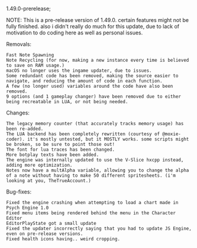 1.49.0-prerelease;

NOTE: This is a pre-release version of 1.49.0. certain features might not be fully finished.
also i didn't really do much for this update, due to lack of motivation to do coding here as well as personal issues.

Removals:

    Fast Note Spawning
    Note Recycling (for now, making a new instance every time is believed to save on RAM usage.)
    macOS no longer uses the ingame updater, due to issues.
    Some redundant code has been removed, making the source easier to navigate, and reducing the amount of code in each function.
    A few (no longer used) variables around the code have also been removed.
    9 options (and 1 gameplay changer) have been removed due to either being recreatable in LUA, or not being needed.

Changes:

    The legacy memory counter (that accurately tracks memory usage) has been re-added.
    The LUA backend has been completely rewritten (courtesy of @moxie-coder). it's mostly untested, but it MOSTLY works. some scripts might be broken, so be sure to point those out!
    The font for lua traces has been changed.
    More botplay texts have been added.
    The engine was internally updated to use the V-Slice hxcpp instead, adding more optimization.
    Notes now have a multAlpha variable, allowing you to change the alpha of a note without having to make 50 different spritesheets. (i'm looking at you, TheTrueAccount.)

Bug-fixes:

    Fixed the engine crashing when attempting to load a chart made in Psych Engine 1.0
    Fixed menu items being rendered behind the menu in the Character Editor
    EditorPlayState got a small update
    Fixed the updater incorrectly saying that you had to update JS Engine, even on pre-release versions.
    Fixed health icons having.. weird cropping.

